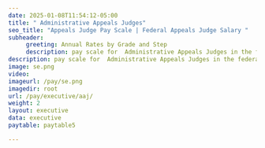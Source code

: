 ```yaml
---
date: 2025-01-08T11:54:12-05:00
title: " Administrative Appeals Judges"
seo_title: "Appeals Judge Pay Scale | Federal Appeals Judge Salary "
subheader:
     greeting: Annual Rates by Grade and Step
     description: pay scale for  Administrative Appeals Judges in the federal government. Explore Appeals Judge salaries and compensation details.
description: pay scale for  Administrative Appeals Judges in the federal government. Explore Appeals Judge salaries and compensation details.
image: se.png
video: 
imageurl: /pay/se.png
imagedir: root
url: /pay/executive/aaj/
weight: 2
layout: executive
data: executive
paytable: paytable5

---
```

